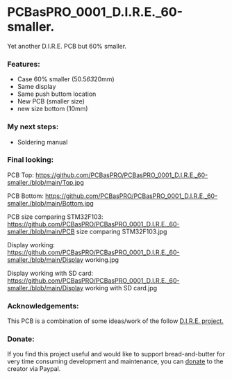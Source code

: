 # PCBasPRO_0001_D.I.R.E._60-smaller.
Yet another D.I.R.E. PCB but 60% smaller.

### **Features:**
- Case 60% smaller (50.5*63*20mm)
- Same display
- Same push buttom location
- New PCB (smaller size)
- new size bottom (10mm)

 ### **My next steps:**
- Soldering manual


### **Final looking:**

PCB Top:
https://github.com/PCBasPRO/PCBasPRO_0001_D.I.R.E._60-smaller./blob/main/Top.jpg

PCB Bottom:
https://github.com/PCBasPRO/PCBasPRO_0001_D.I.R.E._60-smaller./blob/main/Bottom.jpg

PCB size comparing STM32F103:
https://github.com/PCBasPRO/PCBasPRO_0001_D.I.R.E._60-smaller./blob/main/PCB size comparing STM32F103.jpg

Display working:
https://github.com/PCBasPRO/PCBasPRO_0001_D.I.R.E._60-smaller./blob/main/Display working.jpg

Display working with SD card:
https://github.com/PCBasPRO/PCBasPRO_0001_D.I.R.E._60-smaller./blob/main/Display working with SD card.jpg
### **Acknowledgements:**

This PCB is a combination of some ideas/work of the follow [D.I.R.E. project.](https://gbatemp.net/threads/disney-infinity-lego-dimensions-skylanders-base-emulator-project-d-i-r-e.593292/) 

### **Donate:**

If you find this project useful and would like to support bread-and-butter for very time consuming development and maintenance, you can [donate](https://www.paypal.com/donate/?hosted_button_id=CDQSZKZBMZTBL)  to the creator via Paypal.
